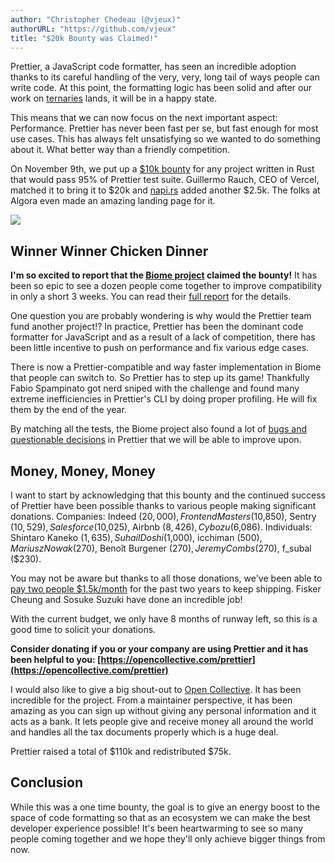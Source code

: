 ```yaml
---
author: "Christopher Chedeau (@vjeux)"
authorURL: "https://github.com/vjeux"
title: "$20k Bounty was Claimed!"
---
```


Prettier, a JavaScript code formatter, has seen an incredible adoption thanks to its careful handling of the very, very, long tail of ways people can write code. At this point, the formatting logic has been solid and after our work on [ternaries](https://prettier.io/blog/2023/11/13/curious-ternaries) lands, it will be in a happy state.

This means that we can now focus on the next important aspect: Performance. Prettier has never been fast per se, but fast enough for most use cases. This has always felt unsatisfying so we wanted to do something about it. What better way than a friendly competition.

On November 9th, we put up a [$10k bounty](https://twitter.com/Vjeux/status/1722733472522142022) for any project written in Rust that would pass 95% of Prettier test suite. Guillermo Rauch, CEO of Vercel, matched it to bring it to $20k and [napi.rs](https://napi.rs) added another $2.5k. The folks at Algora even made an amazing landing page for it.

[![](https://console.algora.io/prettier/og.png)](https://console.algora.io/challenges/prettier)

## Winner Winner Chicken Dinner

**I'm so excited to report that the [Biome project](https://biomejs.dev/) claimed the bounty!** It has been so epic to see a dozen people come together to improve compatibility in only a short 3 weeks. You can read their [full report](https://biomejs.dev/blog/biome-wins-prettier-challenge) for the details.

One question you are probably wondering is why would the Prettier team fund another project!? In practice, Prettier has been the dominant code formatter for JavaScript and as a result of a lack of competition, there has been little incentive to push on performance and fix various edge cases.

There is now a Prettier-compatible and way faster implementation in Biome that people can switch to. So Prettier has to step up its game! Thankfully Fabio Spampinato got nerd sniped with the challenge and found many extreme inefficiencies in Prettier's CLI by doing proper profiling. He will fix them by the end of the year.

By matching all the tests, the Biome project also found a lot of [bugs and questionable decisions](https://github.com/biomejs/biome/issues/739) in Prettier that we will be able to improve upon.

## Money, Money, Money

I want to start by acknowledging that this bounty and the continued success of Prettier have been possible thanks to various people making significant donations. Companies: Indeed ($20,000), Frontend Masters ($10,850), Sentry ($10,529), Salesforce ($10,025), Airbnb ($8,426), Cybozu ($6,086). Individuals: Shintaro Kaneko ($1,635), Suhail Doshi ($1,000), icchiman ($500), Mariusz Nowak ($270), Benoît Burgener ($270), Jeremy Combs ($270), f_subal ($230).

You may not be aware but thanks to all those donations, we've been able to [pay two people $1.5k/month](https://prettier.io/blog/2022/01/06/prettier-begins-paying-maintainers) for the past two years to keep shipping. Fisker Cheung and Sosuke Suzuki have done an incredible job!

With the current budget, we only have 8 months of runway left, so this is a good time to solicit your donations.

**Consider donating if you or your company are using Prettier and it has been helpful to you: [https://opencollective.com/prettier](https://opencollective.com/prettier)**

I would also like to give a big shout-out to [Open Collective](https://opencollective.com/prettier). It has been incredible for the project. From a maintainer perspective, it has been amazing as you can sign up without giving any personal information and it acts as a bank. It lets people give and receive money all around the world and handles all the tax documents properly which is a huge deal.

Prettier raised a total of $110k and redistributed $75k.

## Conclusion

While this was a one time bounty, the goal is to give an energy boost to the space of code formatting so that as an ecosystem we can make the best developer experience possible! It's been heartwarming to see so many people coming together and we hope they'll only achieve bigger things from now.
